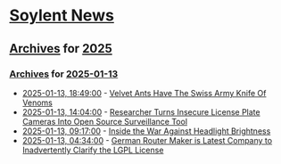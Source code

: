 # [Soylent News](../../../README.md)

## [Archives](../../index.md) for [2025](../index.md)

### [Archives](../../index.md) for [2025-01-13](index.md)

* [2025-01-13, 18:49:00](https://soylentnews.org/article.pl?sid=25/01/13/051210&from=rss) - [Velvet Ants Have The Swiss Army Knife Of Venoms](https://soylentnews.org/article.pl?sid=25/01/13/051210&from=rss)
* [2025-01-13, 14:04:00](https://soylentnews.org/article.pl?sid=25/01/12/2123210&from=rss) - [Researcher Turns Insecure License Plate Cameras Into Open Source Surveillance Tool](https://soylentnews.org/article.pl?sid=25/01/12/2123210&from=rss)
* [2025-01-13, 09:17:00](https://soylentnews.org/article.pl?sid=25/01/12/1458219&from=rss) - [Inside the War Against Headlight Brightness](https://soylentnews.org/article.pl?sid=25/01/12/1458219&from=rss)
* [2025-01-13, 04:34:00](https://soylentnews.org/article.pl?sid=25/01/12/1455259&from=rss) - [German Router Maker is Latest Company to Inadvertently Clarify the LGPL License](https://soylentnews.org/article.pl?sid=25/01/12/1455259&from=rss)

